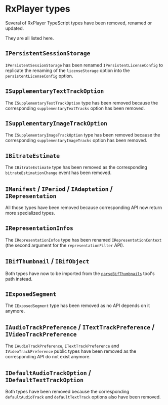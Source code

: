 # RxPlayer types

Several of RxPlayer TypeScript types  have been removed, renamed or updated.

They are all listed here.


## `IPersistentSessionStorage`

`IPersistentSessionStorage` has been renamed `IPersistentLicenseConfig` to
replicate the renaming of the `licenseStorage` option into the
`persistentLicenseConfig` option.


## `ISupplementaryTextTrackOption`

The `ISupplementaryTextTrackOption` type has been removed because the
corresponding `supplementaryTextTracks` option has been removed.


## `ISupplementaryImageTrackOption`

The `ISupplementaryImageTrackOption` type has been removed because the
corresponding `supplementaryImageTracks` option has been removed.


## `IBitrateEstimate`

The `IBitrateEstimate` type has been removed as the corresponding
`bitrateEstimationChange` event has been removed.


## `IManifest` / `IPeriod` / `IAdaptation` / `IRepresentation`

All those types have been removed because corresponding API now return more
specialized types.


## `IRepresentationInfos`

The `IRepresentationInfos` type has been renamed `IRepresentationContext`
(the second argument for the `representationFilter` API).


## `IBifThumbnail` / `IBifObject`

Both types have now to be imported from the
[`parseBifThumbnails`](../../api/Tools/parseBifThumbnails.md) tool's path
instead.


## `IExposedSegment`

The `IExposedSegment` type has been removed as no API depends on it anymore.


## `IAudioTrackPreference` / `ITextTrackPreference` / `IVideoTrackPreference`

The `IAudioTrackPreference`, `ITextTrackPreference` and `IVideoTrackPreference`
public types have been removed as the corresponding API do not exist anymore.


## `IDefaultAudioTrackOption` / `IDefaultTextTrackOption`

Both types have been removed because the corresponding `defaultAudioTrack` and
`defaultTextTrack` options also have been removed.
